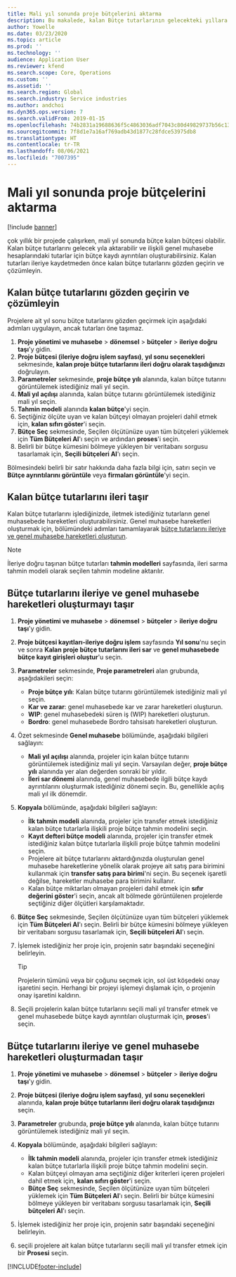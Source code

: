 ```yaml
---
title: Mali yıl sonunda proje bütçelerini aktarma
description: Bu makalede, kalan Bütçe tutarlarının gelecekteki yıllara nasıl aktarılacağı ve bütçe kayıt ayrıntılarının nasıl oluşturulacağı hakkında bir miktar yer almaktadır.
author: Yowelle
ms.date: 03/23/2020
ms.topic: article
ms.prod: ''
ms.technology: ''
audience: Application User
ms.reviewer: kfend
ms.search.scope: Core, Operations
ms.custom: ''
ms.assetid: ''
ms.search.region: Global
ms.search.industry: Service industries
ms.author: andchoi
ms.dyn365.ops.version: 7
ms.search.validFrom: 2019-01-15
ms.openlocfilehash: 74b2831a19688636f5c4863036adf7043c80d49829737b56c131abb6998d6cb3
ms.sourcegitcommit: 7f8d1e7a16af769adb43d1877c28fdce53975db8
ms.translationtype: HT
ms.contentlocale: tr-TR
ms.lasthandoff: 08/06/2021
ms.locfileid: "7007395"
---
```

# <a name="transfer-project-budgets-at-fiscal-year-end"></a>Mali yıl sonunda proje bütçelerini aktarma

[!include [banner](../includes/banner.md)]

çok yıllık bir projede çalışırken, mali yıl sonunda bütçe kalan bütçesi olabilir. Kalan bütçe tutarlarını gelecek yıla aktarabilir ve ilişkili genel muhasebe hesaplarındaki tutarlar için bütçe kaydı ayrıntıları oluşturabilirsiniz. Kalan tutarları ileriye kaydetmeden önce kalan bütçe tutarlarını gözden geçirin ve çözümleyin.

## <a name="review-and-analyze-remaining-budget-amounts"></a>Kalan bütçe tutarlarını gözden geçirin ve çözümleyin

Projelere ait yıl sonu bütçe tutarlarını gözden geçirmek için aşağıdaki adımları uygulayın, ancak tutarları öne taşımaz.

1. **Proje yönetimi ve muhasebe** > **dönemsel** > **bütçeler** > **ileriye doğru taşı**'y gidin. 
2. **Proje bütçesi (ileriye doğru işlem sayfası)**, **yıl sonu seçenekleri** sekmesinde, **kalan proje bütçe tutarlarını ileri doğru olarak taşıdığınızı** doğrulayın.
3. **Parametreler** sekmesinde, **proje bütçe yılı** alanında, kalan bütçe tutarını görüntülemek istediğiniz mali yıl seçin. 
4. **Mali yıl açılışı** alanında, kalan bütçe tutarını görüntülemek istediğiniz mali yıl seçin. 
5. **Tahmin modeli** alanında **kalan bütçe**'yi seçin. 
6. Seçtiğiniz ölçüte uyan ve kalan bütçeyi olmayan projeleri dahil etmek için, **kalan sıfırı göster**'i seçin.  
7. **Bütçe Seç** sekmesinde, Seçilen ölçütünüze uyan tüm bütçeleri yüklemek için **Tüm Bütçeleri Al**'ı seçin ve ardından **proses**'i seçin. 
8. Belirli bir bütçe kümesini bölmeye yükleyen bir veritabanı sorgusu tasarlamak için, **Seçili bütçeleri Al**'ı seçin.

Bölmesindeki belirli bir satır hakkında daha fazla bilgi için, satırı seçin ve **Bütçe ayrıntılarını görüntüle** veya **firmaları görüntüle**'yi seçin.

## <a name="carry-forward-remaining-budget-amounts"></a>Kalan bütçe tutarlarını ileri taşır 

Kalan bütçe tutarlarını işlediğinizde, iletmek istediğiniz tutarların genel muhasebede hareketleri oluşturabilirsiniz. Genel muhasebe hareketleri oluşturmak için, bölümündeki adımları tamamlayarak [bütçe tutarlarını ileriye ve genel muhasebe hareketleri oluşturun](#carry-forward). 

> [!NOTE]
> İleriye doğru taşınan bütçe tutarları **tahmin modelleri** sayfasında, ileri sarma tahmin modeli olarak seçilen tahmin modeline aktarılır.  

## <a name="carry-forward-budget-amounts-and-create-general-ledger-transactions"></a><a name="carry-forward"></a>Bütçe tutarlarını ileriye ve genel muhasebe hareketleri oluşturmayı taşır

1.  **Proje yönetimi ve muhasebe** > **dönemsel** > **bütçeler** > **ileriye doğru taşı**'y gidin. 
2. **Proje bütçesi kayıtları-ileriye doğru işlem** sayfasında **Yıl sonu**'nu seçin ve sonra **Kalan proje bütçe tutarlarını ileri sar** ve **genel muhasebede bütçe kayıt girişleri oluştur**'u seçin. 
3. **Parametreler** sekmesinde, **Proje parametreleri** alan grubunda, aşağıdakileri seçin:

   - **Proje bütçe yılı**: Kalan bütçe tutarını görüntülemek istediğiniz mali yıl seçin. 
   - **Kar ve zarar**: genel muhasebede kar ve zarar hareketleri oluşturun. 
   -  **WIP**: genel muhasebedeki süren iş (WIP) hareketleri oluşturun.
   -  **Bordro**: genel muhasebede Bordro tahsisatı hareketleri oluşturun. 

5. Özet sekmesinde **Genel muhasebe** bölümünde, aşağıdaki bilgileri sağlayın: 

   - **Mali yıl açılışı** alanında, projeler için kalan bütçe tutarını görüntülemek istediğiniz mali yıl seçin. Varsayılan değer, **proje bütçe yılı** alanında yer alan değerden sonraki bir yıldır.
   -  **İleri sar dönemi** alanında, genel muhasebede ilgili bütçe kaydı ayrıntılarını oluşturmak istediğiniz dönemi seçin. Bu, genellikle açılış mali yıl ilk dönemdir.

6. **Kopyala** bölümünde, aşağıdaki bilgileri sağlayın:

   - **İlk tahmin modeli** alanında, projeler için transfer etmek istediğiniz kalan bütçe tutarlarla ilişkili proje bütçe tahmin modelini seçin. 
   - **Kayıt defteri bütçe modeli** alanında, projeler için transfer etmek istediğiniz kalan bütçe tutarlarla ilişkili proje bütçe tahmin modelini seçin. 
   -  Projelere ait bütçe tutarlarını aktardığınızda oluşturulan genel muhasebe hareketlerine yönelik olarak projeye ait satış para birimini kullanmak için **transfer satış para birimi**'ni seçin. Bu seçenek işaretli değilse, hareketler muhasebe para birimini kullanır. 
   -  Kalan bütçe miktarları olmayan projeleri dahil etmek için **sıfır değerini göster**'i seçin, ancak alt bölmede görüntülenen projelerde seçtiğiniz diğer ölçütleri karşılamaktadır.

7. **Bütçe Seç** sekmesinde, Seçilen ölçütünüze uyan tüm bütçeleri yüklemek için **Tüm Bütçeleri Al**'ı seçin. Belirli bir bütçe kümesini bölmeye yükleyen bir veritabanı sorgusu tasarlamak için, **Seçili bütçeleri Al**'ı seçin.
8. İşlemek istediğiniz her proje için, projenin satır başındaki seçeneğini belirleyin.

    > [!TIP]
    > Projelerin tümünü veya bir çoğunu seçmek için, sol üst köşedeki onay işaretini seçin. Herhangi bir projeyi işlemeyi dışlamak için, o projenin onay işaretini kaldırın.

9. Seçili projelerin kalan bütçe tutarlarını seçili mali yıl transfer etmek ve genel muhasebede bütçe kaydı ayrıntıları oluşturmak için, **proses**'i seçin.

## <a name="carry-forward-budget-amounts-without-creating-general-ledger-transactions"></a>Bütçe tutarlarını ileriye ve genel muhasebe hareketleri oluşturmadan taşır

1. **Proje yönetimi ve muhasebe** > **dönemsel** > **bütçeler** > **ileriye doğru taşı**'y gidin.
2. **Proje bütçesi (ileriye doğru işlem sayfası)**, **yıl sonu seçenekleri** alanında, **kalan proje bütçe tutarlarını ileri doğru olarak taşıdığınızı** seçin.
3. **Parametreler** grubunda, **proje bütçe yılı** alanında, kalan bütçe tutarını görüntülemek istediğiniz mali yıl seçin.
4. **Kopyala** bölümünde, aşağıdaki bilgileri sağlayın:

   - **İlk tahmin modeli** alanında, projeler için transfer etmek istediğiniz kalan bütçe tutarlarla ilişkili proje bütçe tahmin modelini seçin. 
   - Kalan bütçeyi olmayan ama seçtiğiniz diğer kriterleri içeren projeleri dahil etmek için, **kalan sıfırı göster**'i seçin.
   - **Bütçe Seç** sekmesinde, Seçilen ölçütünüze uyan tüm bütçeleri yüklemek için **Tüm Bütçeleri Al**'ı seçin. Belirli bir bütçe kümesini bölmeye yükleyen bir veritabanı sorgusu tasarlamak için, **Seçili bütçeleri Al**'ı seçin.

5. İşlemek istediğiniz her proje için, projenin satır başındaki seçeneğini belirleyin. 
6. seçili projelere ait kalan bütçe tutarlarını seçili mali yıl transfer etmek için bir **Prosesi** seçin.



[!INCLUDE[footer-include](../includes/footer-banner.md)]